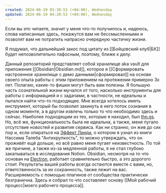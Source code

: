 ```yaml
---
created: 2024-06-19 03:38:53 (+04:00), Wednesday
updated: 2024-06-19 04:20:53 (+04:00), Wednesday
---
```

Если вы это читаете, значит у меня что-то получилось и, надеюсь, слова написанные здесь, покажутся вам не бессмысленными и позволят вам не потратить напрасно очередную частичку жизни.

Я подумал, что дальнейший закос под цитату из [[Бойцовский клуб|БК]] будет непозволительно пафосным, поэтому, ближе к делу.

Данный репозиторий представляет собой хранилище aka vault для приложения [[Obsidian|Obsidian.md]], которое я [[Сформировать настроенное хранилище с демо данными|сформировал]] на основе своего опыта работы с этим приложением на протяжении примерно 3х лет. Полагаю, какие-то фишки могут быть вам полезны. Я большую часть сознательной жизни мучался от того, насколько инструменты для работы с информацией и с задачами, в частности, не идеальны и пытался найти что-то подходящее. Мне всегда хотелось иметь инструмент, который бы позволил закинуть в него поток сознания в одном моменте, а в другом извлечь только то что необходимо здесь и сейчас. Наиболее подходящим из тех, которые я находил, был [thn.gs](https://habr.com/ru/articles/144489/). Но, всё же, функциональность была не идеальна, а также, меня пугало отсутствие новостей и развития сервиса. Как ни странно, он жив до сих пор и, если опираться на [Эффект Линди](https://en.wikipedia.org/wiki/Lindy_effect), о котором я узнал из книги Нассима Талеба "Антихрупкость", то можно утверждать, что он проживёт ещё дольше, но всё равно меня пугает неизвестность. По той же причине, а также из-за медленной работы, я не стал глубоко закапываться в исследования Notion. Obsidian, несмотря на то что основан на [Electron](https://www.electronjs.org/), работает сравнительно быстро, а это дорогого стоит. Результаты вашей работы всегда остаются вместе с вами, но, ответственность за их сохранность, также лежит на вас. Расширяемость с помощью плагинов от сообщества практически безгранична. Здесь я собрал то что составляет основу [[Мой рабочий процесс|моего рабочего процесса]].

